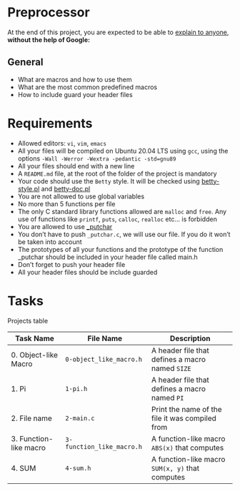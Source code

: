 # Preprocessor
At the end of this project, you are expected to be able to [explain to anyone](https://fs.blog/feynman-learning-technique/?fbclid=IwAR2K5_BGPVo0QjJXkOIIqNsqcXK4lTskPWJvA0asKQIGtCPWaQBdKmj1Ztg), 
**without the help of Google:**

## General
* What are macros and how to use them
* What are the most common predefined macros
* How to include guard your header files

# Requirements
* Allowed editors: `vi`, `vim`, `emacs`
* All your files will be compiled on Ubuntu 20.04 LTS using `gcc`, using the options `-Wall -Werror -Wextra -pedantic -std=gnu89`
* All your files should end with a new line
* A `README.md` file, at the root of the folder of the project is mandatory
* Your code should use the `Betty` style. It will be checked using [betty-style.pl](https://github.com/holbertonschool/Betty/blob/master/betty-style.pl) and [betty-doc.pl](https://github.com/holbertonschool/Betty/blob/master/betty-doc.pl)
* You are not allowed to use global variables
* No more than 5 functions per file
* The only C standard library functions allowed are `malloc` and `free`. Any use of functions like `printf`, `puts`, `calloc`, `realloc` etc… is forbidden
* You are allowed to use [_putchar](https://github.com/holbertonschool/_putchar.c/blob/master/_putchar.c)
* You don’t have to push `_putchar.c`, we will use our file. If you do it won’t be taken into account
* The prototypes of all your functions and the prototype of the function _putchar should be included in your header file called main.h
* Don’t forget to push your header file
* All your header files should be include guarded

# Tasks
Projects table

| Task Name  | File Name | Description |
| --------------- | ------------------------------ |---------------------------------------------------------------|
| 0. Object-like Macro | `0-object_like_macro.h`  | A header file that defines a macro named `SIZE` |
| 1. Pi | `1-pi.h` | A header file that defines a macro named `PI` |
| 2. File name | `2-main.c` | Print the name of the file it was compiled from |
| 3. Function-like macro | `3-function_like_macro.h` | A function-like macro `ABS(x)` that computes |
| 4. SUM | `4-sum.h` | A function-like macro `SUM(x, y)` that computes |
